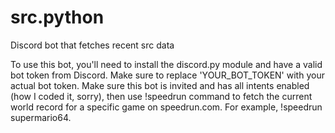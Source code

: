 # src.python
Discord bot that fetches recent src data



To use this bot, you'll need to install the discord.py module and have a valid bot token from Discord. Make sure to replace 'YOUR_BOT_TOKEN' with your actual bot token.
Make sure this bot is invited and has all intents enabled (how I coded it, sorry), then use !speedrun <game> command to fetch the current world record for a specific game on speedrun.com. For example, !speedrun supermario64.
